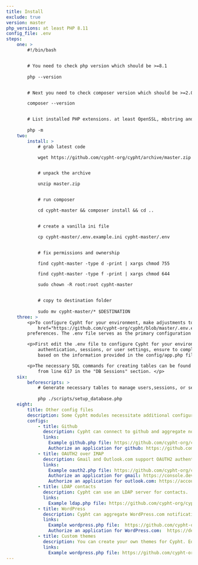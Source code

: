 ```yaml
---
title: Install
exclude: true
version: master
php_versions: at least PHP 8.11
config_file: .env
steps:
    one: >
        #!/bin/bash


        # You need to check php version which should be >=8.1
        
        php --version


        # Next you need to check composer version which should be >=2.0.0

        composer --version


        # List installed PHP extensions. at least OpenSSL, mbstring and cURL should be in the list
        
        php -m
    two:
        install: >
            # grab latest code

            wget https://github.com/cypht-org/cypht/archive/master.zip


            # unpack the archive

            unzip master.zip


            # run composer

            cd cypht-master && composer install && cd ..


            # create a vanilla ini file

            cp cypht-master/.env.example.ini cypht-master/.env


            # fix permissions and ownership

            find cypht-master -type d -print | xargs chmod 755

            find cypht-master -type f -print | xargs chmod 644

            sudo chown -R root:root cypht-master


            # copy to destination folder
            
            sudo mv cypht-master/* $DESTINATION
    three: >
        <p>To configure Cypht for your environment, make adjustments to the <a
            href="https://github.com/cypht-org/cypht/blob/master/.env.example">.env</a> file according to your
        preferences. The .env file serves as the primary configuration file.</p>

        <p>First edit the .env file to configure Cypht for your environment. If you choose to leverage a database for
            authentication, sessions, or user settings, ensure to complete the relevant sections within the .env file
            based on the information provided in the config/app.php file.</p>

        <p>The necessary SQL commands for creating tables can be found in the config/app.php file, specifically starting
            from line 617 in the "DB Sessions" section. </p>
    six:
        beforescripts: >
            # Generate necessary tables to manage users,sessions, or settings depending on the configuration in the .env file
            
            php ./scripts/setup_database.php
    eight:
        title: Other config files
        description: Some Cypht modules necessitate additional configuration files for proper setup. It is crucial that these files are NOT located within the web-server document root. Certain modules may require configuration with a service provider, particularly those related to Oauth2 client setup (such as Github, WordPress, Oauth2 over IMAP for Gmail, and Outlook). After configuring related files, there is no need to rerun the config_gen script; the changes will be automatically merged into the main configuration settings.Alternatively, you can clear your app cache. 
        configs:
            - title: Github
              description: Cypht can connect to github and aggregate notification data about repository activity.
              links:
                Example github.php file: https://github.com/cypht-org/cypht/blob/master/config/github.php
                Authorize an application for github: https://github.com/settings/developers
            - title: OAUTH2 over IMAP
              description: Gmail and Outlook.com support OAUTH2 authentication over IMAP. This is preferable to normal IMAP authentication because Cypht never has access to your account password.
              links:
                Example oauth2.php file: https://github.com/cypht-org/cypht/blob/master/config/oauth2.php
                Authorize an application for gmail: https://console.developers.google.com/project
                Authorize an application for outlook.com: https://account.live.com/developers/applications/
            - title: LDAP contacts
              description: Cypht can use an LDAP server for contacts.
              links:
                Example ldap.php file: https://github.com/cypht-org/cypht/blob/master/config/ldap.php
            - title: WordPress
              description: Cypht can aggregate WordPress.com notifications.
              links:
                Example wordpress.php file:  https://github.com/cypht-org/cypht/blob/master/config/wordpress.php
                Authorize an application for WordPress.com:  https://developer.wordpress.com/apps/
            - title: Custom themes
              description: You can create your own themes for Cypht. Edit the themes.php file to include your theme, and put the css file in modules/themes/assets.
              links:
                Example wordpress.php file: https://github.com/cypht-org/cypht/blob/master/config/themes.php
---
```


